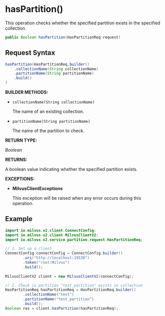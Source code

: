 # hasPartition()

This operation checks whether the specified partition exists in the specified collection.

```java
public Boolean hasPartition(HasPartitionReq request)
```

## Request Syntax

```java
hasPartition(HasPartitionReq.builder()
    .collectionName(String collectionName)
    .partitionName(String partitionName)
    .build()
)
```

**BUILDER METHODS:**

- `collectionName(String collectionName)`

    The name of an existing collection.

- `partitionName(String partitionName)`

    The name of the partition to check.

**RETURN TYPE:**

*Boolean*

**RETURNS:**

A boolean value indicating whether the specified partition exists.

**EXCEPTIONS:**

- **MilvusClientExceptions**

    This exception will be raised when any error occurs during this operation.

## Example

```java
import io.milvus.v2.client.ConnectConfig;
import io.milvus.v2.client.MilvusClientV2;
import io.milvus.v2.service.partition.request.HasPartitionReq;

// 1. Set up a client
ConnectConfig connectConfig = ConnectConfig.builder()
        .uri("http://localhost:19530")
        .token("root:Milvus")
        .build();
        
MilvusClientV2 client = new MilvusClientV2(connectConfig);

// 2. Check is partition "test_partition" exists in collection
HasPartitionReq hasPartitionReq = HasPartitionReq.builder()
        .collectionName("test")
        .partitionName("test_partition")
        .build();
Boolean res = client.hasPartition(hasPartitionReq);
```

